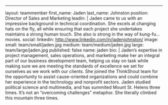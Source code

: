 ---
layout: teammember
first_name: Jaden
last_name: Johnston
position: Director of Sales and Marketing
leadin: |
  Jaden came to us with an impressive background in technical coordination. She excels at changing hats on the fly, all while ensuring that each project she undertakes maintains a strong human touch. She also is strong in the way of kung-fu…movies.
social:
  linkedin: http://www.linkedin.com/in/jadenjohnston/
image:
  small: team/small/jaden.jpg
  medium: team/medium/jaden.jpg
  large: team/large/jaden.jpg
published: false
name: jaden
bio: |
  Jaden’s expertise in project management, sales operations, and marketing make her an integral part of our business development team, helping us stay on task while making sure we are meeting the standards of excellence we set for ourselves as we work with our clients. She joined the ThinkShout team for the opportunity to assist cause-oriented organizations and could combine her experience in the technology and nonprofit sectors. Jaden studied political science and multimedia, and has summited Mount St. Helens three times. It’s not an “overcoming challenges” metaphor. She literally climbed this mountain three times.
